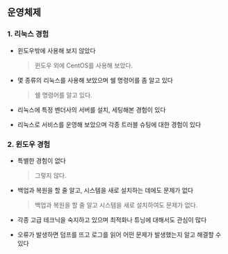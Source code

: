 ## 운영체제

### 1. 리눅스 경험
- 윈도우밖에 사용해 보지 않았다
  > 윈도우 외에 CentOS를 사용해 보았다.

- 몇 종류의 리눅스를 사용해 보았으며 쉘 명령어를 좀 알고 있다
  > 쉘 명령어를 알고 있다.

- 리눅스에 특정 벤더사의 서버를 설치, 세팅해본 경험이 있다

- 리눅스로 서비스를 운영해 보았으며 각종 트러블 슈팅에 대한 경험이 있다

### 2. 윈도우 경험
- 특별한 경험이 없다
  > 그렇지 않다.

- 백업과 복원을 할 줄 알고, 시스템을 새로 설치하는 데에도 문제가 없다
  > 백업과 복원을 할 줄 알고 시스템을 새로 설치하여도 문제가 없다.

- 각종 고급 테크닉을 숙지하고 있으며 최적화나 튜닝에 대해서도 관심이 많다

- 오류가 발생하면 덤프를 뜨고 로그를 읽어 어떤 문제가 발생했는지 알고 해결할 수 있다
